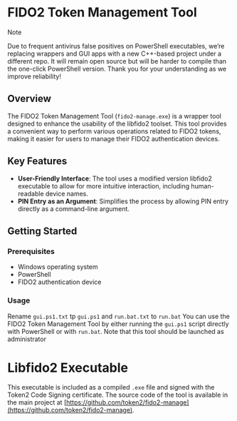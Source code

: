 # FIDO2 Token Management Tool
> [!NOTE]  
> Due to frequent antivirus false positives on PowerShell executables, we’re replacing wrappers and GUI apps with a new C++-based project under a different repo. It will remain open source but will be harder to compile than the one-click PowerShell version. Thank you for your understanding as we improve reliability! 


## Overview

The FIDO2 Token Management Tool (`fido2-manage.exe`) is a wrapper tool designed to enhance the usability of the libfido2 toolset. This tool provides a convenient way to perform various operations related to FIDO2 tokens, making it easier for users to manage their FIDO2 authentication devices.

## Key Features

- **User-Friendly Interface**: The tool uses a modified version libfido2 executable to allow for more intuitive interaction, including human-readable device names.
- **PIN Entry as an Argument**: Simplifies the process by allowing PIN entry directly as a command-line argument.

## Getting Started

### Prerequisites

- Windows operating system
- PowerShell
- FIDO2 authentication device




### Usage
Rename `gui.ps1.txt` tp `gui.ps1` and `run.bat.txt` to `run.bat`
You can use the FIDO2 Token Management Tool by either running the `gui.ps1` script directly with PowerShell or with `run.bat`. Note that this tool should be launched as administrator

 



# Libfido2 Executable

This executable is included as a compiled `.exe` file and signed with the Token2 Code Signing certificate. The source code of the tool is available in the main project at [https://github.com/token2/fido2-manage](https://github.com/token2/fido2-manage).
